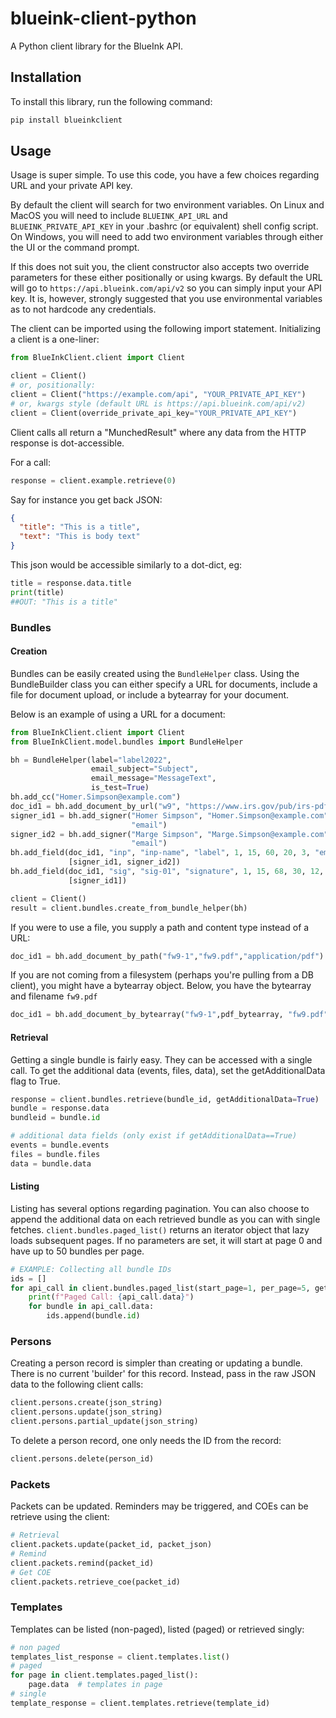 # blueink-client-python
A Python client library for the BlueInk API.

## Installation
To install this library, run the following command:
```bash
pip install blueinkclient
```

## Usage
Usage is super simple. To use this code, you have a few choices regarding URL and your private API key.

By default the client will search for two environment variables. On Linux and MacOS you will need to include ```BLUEINK_API_URL``` and ```BLUEINK_PRIVATE_API_KEY``` in your .bashrc (or equivalent) shell config script. On Windows, you will need to add two environment variables through either the UI or the command prompt. 

If this does not suit you, the client constructor also accepts two override parameters for these either positionally or using kwargs. By default the URL will go to ```https://api.blueink.com/api/v2``` so you can simply input your API key. It is, however, strongly suggested that you use environmental variables as to not hardcode any credentials.

The client can be imported using the following import statement. Initializing a client is a one-liner:
```python
from BlueInkClient.client import Client

client = Client()
# or, positionally:
client = Client("https://example.com/api", "YOUR_PRIVATE_API_KEY")
# or, kwargs style (default URL is https://api.blueink.com/api/v2)
client = Client(override_private_api_key="YOUR_PRIVATE_API_KEY")
```

Client calls all return a "MunchedResult" where any data from the HTTP response is dot-accessible. 

For a call: 
```python
response = client.example.retrieve(0)
```

Say for instance you get back JSON:
```json
{
  "title": "This is a title",
  "text": "This is body text"
}
```

This json would be accessible similarly to a dot-dict, eg:
```python
title = response.data.title
print(title)
##OUT: "This is a title"
```



### Bundles
#### Creation
Bundles can be easily created using the ```BundleHelper``` class. Using the BundleBuilder class you can either specify a URL for documents, include a file for document upload, or include a bytearray for your document.

Below is an example of using a URL for a document:

```python
from BlueInkClient.client import Client
from BlueInkClient.model.bundles import BundleHelper

bh = BundleHelper(label="label2022",
                  email_subject="Subject",
                  email_message="MessageText",
                  is_test=True)
bh.add_cc("Homer.Simpson@example.com")
doc_id1 = bh.add_document_by_url("w9", "https://www.irs.gov/pub/irs-pdf/fw9.pdf")
signer_id1 = bh.add_signer("Homer Simpson", "Homer.Simpson@example.com", "505-555-5555", False, True, True,
                           "email")
signer_id2 = bh.add_signer("Marge Simpson", "Marge.Simpson@example.com", "505-555-5556", False, True, True,
                           "email")
bh.add_field(doc_id1, "inp", "inp-name", "label", 1, 15, 60, 20, 3, "email", 2, 30,
             [signer_id1, signer_id2])
bh.add_field(doc_id1, "sig", "sig-01", "signature", 1, 15, 68, 30, 12, "email", 2, 30,
             [signer_id1])

client = Client()
result = client.bundles.create_from_bundle_helper(bh)
```

If you were to use a file, you supply a path and content type instead of a URL:
```python
doc_id1 = bh.add_document_by_path("fw9-1","fw9.pdf","application/pdf")
```

If you are not coming from a filesystem (perhaps you're pulling from a DB client), you might have a bytearray object. Below, you have the bytearray and filename ```fw9.pdf```
```python
doc_id1 = bh.add_document_by_bytearray("fw9-1",pdf_bytearray, "fw9.pdf", "application/pdf")
```
#### Retrieval
Getting a single bundle is fairly easy. They can be accessed with a single call. To get the additional data (events, files, data), set the getAdditionalData flag to True.

```python
response = client.bundles.retrieve(bundle_id, getAdditionalData=True)
bundle = response.data
bundleid = bundle.id

# additional data fields (only exist if getAdditionalData==True)
events = bundle.events
files = bundle.files
data = bundle.data

```
#### Listing
Listing has several options regarding pagination. You can also choose to append the additional data on each retrieved bundle as you can with single fetches. ```client.bundles.paged_list()``` returns an iterator object that lazy loads subsequent pages. If no parameters are set, it will start at page 0 and have up to 50 bundles per page.

```python
# EXAMPLE: Collecting all bundle IDs
ids = []
for api_call in client.bundles.paged_list(start_page=1, per_page=5, getAdditionalData=True):
    print(f"Paged Call: {api_call.data}")
    for bundle in api_call.data:
        ids.append(bundle.id)
```
### Persons
Creating a person record is simpler than creating or updating a bundle. There is no current 'builder' for this record. Instead, pass in the raw JSON data to the following client calls:
```python
client.persons.create(json_string)
client.persons.update(json_string)
client.persons.partial_update(json_string)
```

To delete a person record, one only needs the ID from the record:
```python
client.persons.delete(person_id)
```

### Packets
Packets can be updated. Reminders may be triggered, and COEs can be retrieve using the client:
```python
# Retrieval
client.packets.update(packet_id, packet_json)
# Remind
client.packets.remind(packet_id)
# Get COE
client.packets.retrieve_coe(packet_id)
```

### Templates
Templates can be listed (non-paged), listed (paged) or retrieved singly:

```python
# non paged
templates_list_response = client.templates.list()
# paged
for page in client.templates.paged_list():
    page.data  # templates in page
# single
template_response = client.templates.retrieve(template_id)


```